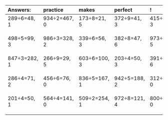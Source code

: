 | Answers: | practice | makes | perfect | ! |
| :--- | :--- | :--- | :--- | :--- |
| 289÷6=48, 1 | 934÷2=467, 0 | 173÷8=21, 5 | 372÷9=41, 3 | 415÷4=103, 3 | 
|   |   |   |   |   | 
|   |   |   |   |   | 
|   |   |   |   |   | 
| 498÷5=99, 3 | 986÷3=328, 2 | 339÷6=56, 3 | 382÷8=47, 6 | 973÷8=121, 5 | 
|   |   |   |   |   | 
|   |   |   |   |   | 
|   |   |   |   |   | 
| 847÷3=282, 1 | 266÷9=29, 5 | 603÷6=100, 3 | 203÷4=50, 3 | 391÷7=55, 6 | 
|   |   |   |   |   | 
|   |   |   |   |   | 
|   |   |   |   |   | 
| 286÷4=71, 2 | 456÷6=76, 0 | 836÷5=167, 1 | 942÷5=188, 2 | 312÷8=39, 0 | 
|   |   |   |   |   | 
|   |   |   |   |   | 
|   |   |   |   |   | 
| 201÷4=50, 1 | 564÷4=141, 0 | 509÷2=254, 1 | 972÷8=121, 4 | 800÷4=200, 0 | 
|   |   |   |   |   | 
|   |   |   |   |   | 
|   |   |   |   |   | 
